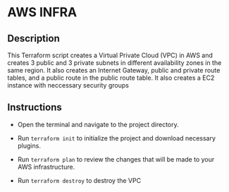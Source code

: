 # AWS INFRA

## Description
This Terraform script creates a Virtual Private Cloud (VPC) in AWS and creates 3 public and 3 private subnets in different availability zones in the same region. It also creates an Internet Gateway, public and private route tables, and a public route in the public route table. It also creates a EC2 instance with neccessary security groups

## Instructions

* Open the terminal and navigate to the project directory.

* Run `terraform init` to initialize the project and download necessary plugins.
* Run `terraform plan` to review the changes that will be made to your AWS infrastructure.
* Run `terraform destroy` to destroy the VPC

